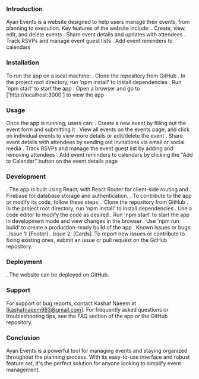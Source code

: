 ### Introduction
Ayan Events is a website designed to help users manage their events, from planning to execution.
 Key features of the website include:
. Create, view, edit, and delete events
. Share event details and updates with attendees
. Track RSVPs and manage event guest lists
. Add event reminders to calendars
### Installation
To run the app on a local machine:
. Clone the repository from GitHub
. In the project root directory, run 'npm install' to install dependencies
. Run 'npm start' to start the app
. Open a browser and go to ['http://localhost:3000'] to view the app
### Usage
Once the app is running, users can:
. Create a new event by filling out the event form and submitting it
. View all events on the events page, and click on individual events to view more details or edit/delete the event
. Share event details with attendees by sending out invitations via email or social media
. Track RSVPs and manage the event guest list by adding and removing attendees
. Add event reminders to calendars by clicking the "Add to Calendar" button on the event details page
### Development
. The app is built using React, with React Router for client-side routing and Firebase for database storage and authentication.
. To contribute to the app or modify its code, follow these steps:
    . Clone the repository from GitHub
    . In the project root directory, run 'npm install' to install dependencies
    . Use a code editor to modify the code as desired
    . Run 'npm start' to start the app in development mode and view changes in the browser
    . Use 'npm run build' to create a production-ready build of the app
. Known issues or bugs:
    . Issue 1: [Footer]
    . Issue 2: [Cards]
.To report new issues or contribute to fixing existing ones, submit an issue or pull request on the GitHub repository.
### Deployment
. The website can be deployed on GitHub.

### Support
For support or bug reports, contact Kashaf Naeem at [kashafnaeem963@gmail.com].
For frequently asked questions or troubleshooting tips, see the FAQ section of the app or the GitHub repository.

### Conclusion
Ayan Events is a powerful tool for managing events and staying organized throughout the planning process. With its easy-to-use interface and robust feature set, it's the perfect solution for anyone looking to simplify event management.
